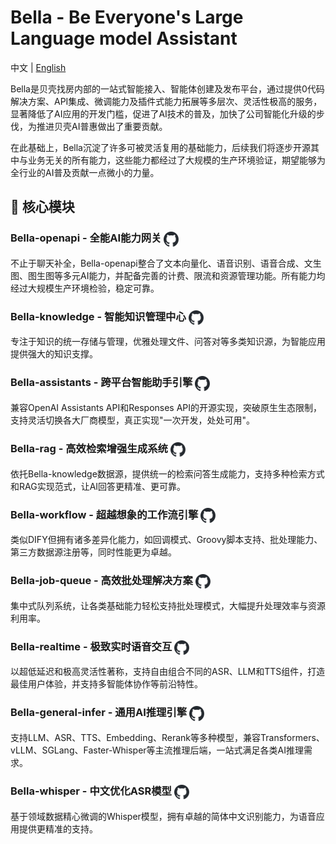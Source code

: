# Bella - Be Everyone's Large Language model Assistant

中文 | [English](./README_en.md)

Bella是贝壳找房内部的一站式智能接入、智能体创建及发布平台，通过提供0代码解决方案、API集成、微调能力及插件式能力拓展等多层次、灵活性极高的服务，显著降低了AI应用的开发门槛，促进了AI技术的普及，加快了公司智能化升级的步伐，为推进贝壳AI普惠做出了重要贡献。

在此基础上，Bella沉淀了许多可被灵活复用的基础能力，后续我们将逐步开源其中与业务无关的所有能力，这些能力都经过了大规模的生产环境验证，期望能够为全行业的AI普及贡献一点微小的力量。

## 💎 核心模块
### Bella-openapi - 全能AI能力网关 <a href="https://github.com/LianjiaTech/bella-openapi"><img style="width: 24px; height: auto; vertical-align: middle;" src="./static/img/github/github-mark.svg" alt="GitHub" /></a>
不止于聊天补全，Bella-openapi整合了文本向量化、语音识别、语音合成、文生图、图生图等多元AI能力，并配备完善的计费、限流和资源管理功能。所有能力均经过大规模生产环境检验，稳定可靠。

### Bella-knowledge - 智能知识管理中心 <a href="https://github.com/LianjiaTech/bella-knowledge"><img style="width: 24px; height: auto; vertical-align: middle;" src="./static/img/github/github-mark.svg" alt="GitHub" /></a>
专注于知识的统一存储与管理，优雅处理文件、问答对等多类知识源，为智能应用提供强大的知识支撑。

### Bella-assistants - 跨平台智能助手引擎 <a href="https://github.com/LianjiaTech/bella-assistants"><img style="width: 24px; height: auto; vertical-align: middle;" src="./static/img/github/github-mark.svg" alt="GitHub" /></a>
兼容OpenAI Assistants API和Responses API的开源实现，突破原生生态限制，支持灵活切换各大厂商模型，真正实现"一次开发，处处可用"。

### Bella-rag - 高效检索增强生成系统 <a href="https://github.com/LianjiaTech/bella-rag"><img style="width: 24px; height: auto; vertical-align: middle;" src="./static/img/github/github-mark.svg" alt="GitHub" /></a>
依托Bella-knowledge数据源，提供统一的检索问答生成能力，支持多种检索方式和RAG实现范式，让AI回答更精准、更可靠。

### Bella-workflow - 超越想象的工作流引擎 <a href="https://github.com/LianjiaTech/bella-workflow"><img style="width: 24px; height: auto; vertical-align: middle;" src="./static/img/github/github-mark.svg" alt="GitHub" /></a>
类似DIFY但拥有诸多差异化能力，如回调模式、Groovy脚本支持、批处理能力、第三方数据源注册等，同时性能更为卓越。

### Bella-job-queue - 高效批处理解决方案 <a href="https://github.com/LianjiaTech/bella-job-queue"><img style="width: 24px; height: auto; vertical-align: middle;" src="./static/img/github/github-mark.svg" alt="GitHub" /></a>
集中式队列系统，让各类基础能力轻松支持批处理模式，大幅提升处理效率与资源利用率。

### Bella-realtime - 极致实时语音交互 <a href="https://github.com/LianjiaTech/bella-realtime"><img style="width: 24px; height: auto; vertical-align: middle;" src="./static/img/github/github-mark.svg" alt="GitHub" /></a>
以超低延迟和极高灵活性著称，支持自由组合不同的ASR、LLM和TTS组件，打造最佳用户体验，并支持多智能体协作等前沿特性。

### Bella-general-infer - 通用AI推理引擎 <a href="https://github.com/LianjiaTech/bella-general-infer"><img style="width: 24px; height: auto; vertical-align: middle;" src="./static/img/github/github-mark.svg" alt="GitHub" /></a>
支持LLM、ASR、TTS、Embedding、Rerank等多种模型，兼容Transformers、vLLM、SGLang、Faster-Whisper等主流推理后端，一站式满足各类AI推理需求。

### Bella-whisper - 中文优化ASR模型 <a href="https://github.com/LianjiaTech/bella-whisper"><img style="width: 24px; height: auto; vertical-align: middle;" src="./static/img/github/github-mark.svg" alt="GitHub" /></a>
基于领域数据精心微调的Whisper模型，拥有卓越的简体中文识别能力，为语音应用提供更精准的支持。
